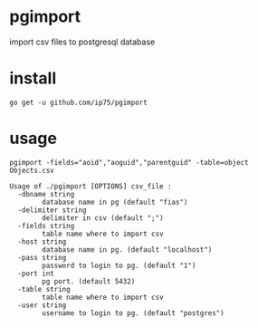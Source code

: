 # pgimport
import csv files to postgresql database

# install
    go get -u github.com/ip75/pgimport

# usage

    pgimport -fields="aoid","aoguid","parentguid" -table=object Objects.csv

```    
Usage of ./pgimport [OPTIONS] csv_file :
  -dbname string
        database name in pg (default "fias")
  -delimiter string
        delimiter in csv (default ";")
  -fields string
        table name where to import csv
  -host string
        database name in pg. (default "localhost")
  -pass string
        password to login to pg. (default "1")
  -port int
        pg port. (default 5432)
  -table string
        table name where to import csv
  -user string
        username to login to pg. (default "postgres")
 ```       
        
        
